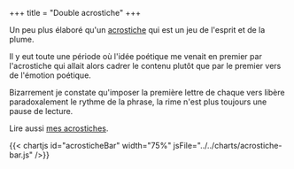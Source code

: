 +++
title = "Double acrostiche"
+++

Un peu plus élaboré qu'un [acrostiche](https://fr.wikipedia.org/wiki/Acrostiche) qui est un jeu de l'esprit et de la plume.

Il y eut toute une période où l'idée poétique me venait en premier par l'acrostiche qui allait alors cadrer le contenu plutôt que par le premier vers de l'émotion poétique.

Bizarrement je constate qu'imposer la première lettre de chaque vers libère paradoxalement le rythme de la phrase, la rime n'est plus toujours une pause de lecture.

Lire aussi [mes acrostiches](/tags/acrostiche).

{{< chartjs id="acrosticheBar" width="75%" jsFile="../../charts/acrostiche-bar.js" />}}
